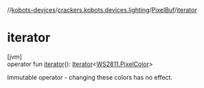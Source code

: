 //[kobots-devices](../../../index.md)/[crackers.kobots.devices.lighting](../index.md)/[PixelBuf](index.md)/[iterator](iterator.md)

# iterator

[jvm]\
operator fun [iterator](iterator.md)(): [Iterator](https://kotlinlang.org/api/latest/jvm/stdlib/kotlin.collections/-iterator/index.html)&lt;[WS2811.PixelColor](../-w-s2811/-pixel-color/index.md)&gt;

Immutable operator - changing these colors has no effect.
